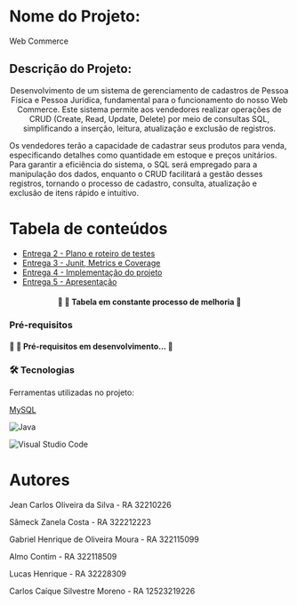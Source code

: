 # Nome do Projeto: 
Web Commerce

## Descrição do Projeto:
<p align="center">Desenvolvimento de um sistema de gerenciamento de cadastros de Pessoa Física e Pessoa Jurídica, fundamental para o funcionamento do nosso Web Commerce. Este sistema permite aos vendedores realizar operações de CRUD (Create, Read, Update, Delete) por meio de consultas SQL, simplificando a inserção, leitura, atualização e exclusão de registros.

Os vendedores terão a capacidade de cadastrar seus produtos para venda, especificando detalhes como quantidade em estoque e preços unitários. Para garantir a eficiência do sistema, o SQL será empregado para a manipulação dos dados, enquanto o CRUD facilitará a gestão desses registros, tornando o processo de cadastro, consulta, atualização e exclusão de itens rápido e intuitivo.</p>

Tabela de conteúdos
=================

   * [Entrega 2 -  Plano e roteiro de testes](https://github.com/Bit-Tech-Titans/Entrega-2-Plano-e-Roteiro-de-Testes)
   * [Entrega 3 - Junit,  Metrics e Coverage](https://github.com/Bit-Tech-Titans/Entrega-3-Junit-Metrics-e-Coverage)
   * [Entrega 4 -  Implementação do projeto](https://github.com/Bit-Tech-Titans/Entrega-4-Implementacao-do-Projeto)
   * [Entrega 5 - Apresentação](https://github.com/Bit-Tech-Titans/Entrega-5-Apresentacao)

<h4 align="center"> 
	🚧 🚀 Tabela em constante processo de melhoria  🚧
</h4>

### Pré-requisitos
<h4> 
	🚧 🚀 Pré-requisitos em desenvolvimento...  🚧
</h4>

### 🛠 Tecnologias

Ferramentas utilizadas no projeto:

[MySQL](https://img.shields.io/badge/mysql-%2300f.svg?style=for-the-badge&logo=mysql&logoColor=white)

![Java](https://img.shields.io/badge/Java-000?style=for-the-badge&logo=java)

![Visual Studio Code](https://img.shields.io/badge/Visual%20Studio%20Code-0078d7.svg?style=for-the-badge&logo=visual-studio-code&logoColor=white)

# Autores

Jean Carlos Oliveira da Silva - RA 32210226

Sâmeck Zanela Costa - RA 322212223

Gabriel Henrique de Oliveira Moura - RA 322115099

Almo Contim - RA 322118509

Lucas Henrique - RA 32228309

Carlos Caíque Silvestre Moreno - RA 12523219226


